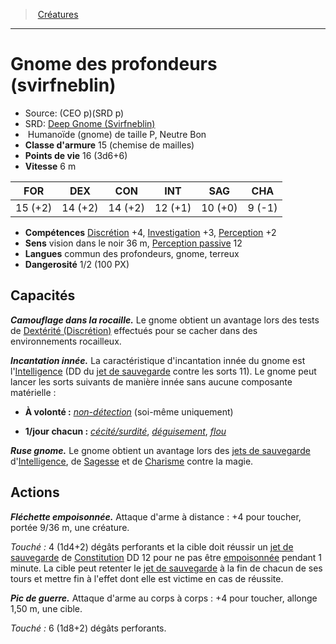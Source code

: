 ﻿---
!Monster
Family: MonsterHD
Type: Humanoïde (gnome)
Size: P
Alignment: Neutre Bon
ArmorClass: 15 (chemise de mailles)
HitPoints: 16 (3d6+6)
Speed: 6 m
Strength: 15 (+2)
Dexterity: 14 (+2)
Constitution: 14 (+2)
Intelligence: 12 (+1)
Wisdom: 10 (+0)
Charisma: ' 9 (-1)'
Skills: '[Discrétion](hd_abilities_dexterity_discretion.md) +4, [Investigation](hd_abilities_intelligence_investigation.md) +3, [Perception](hd_abilities_wisdom_perception.md) +2'
Senses: vision dans le noir 36 m, [Perception passive](hd_abilities_dexterity_perception_passive.md) 12
Languages: commun des profondeurs, gnome, terreux
Challenge: 1/2 (100 PX)
Id: monsters_hd.md#gnome-des-profondeurs-svirfneblin
ParentLink: monsters_hd.md#créatures
Name: Gnome des profondeurs (svirfneblin)
ParentName: Créatures
NameLevel: 1
AltName: '[Deep Gnome (Svirfneblin)](srd_monsters_deep_gnome_svirfneblin.md)'
Source: (CEO p)(SRD p)
Attributes: {}
---
> [Créatures](hd_monsters.md)

---

# Gnome des profondeurs (svirfneblin)

- Source: (CEO p)(SRD p)
- SRD: [Deep Gnome (Svirfneblin)](srd_monsters_deep_gnome_svirfneblin.md)
-  Humanoïde (gnome) de taille P, Neutre Bon
- **Classe d'armure** 15 (chemise de mailles)
- **Points de vie** 16 (3d6+6)
- **Vitesse** 6 m

|FOR|DEX|CON|INT|SAG|CHA|
|---|---|---|---|---|---|
|15 (+2)|14 (+2)|14 (+2)|12 (+1)|10 (+0)| 9 (-1)|

- **Compétences** [Discrétion](hd_abilities_dexterity_discretion.md) +4, [Investigation](hd_abilities_intelligence_investigation.md) +3, [Perception](hd_abilities_wisdom_perception.md) +2
- **Sens** vision dans le noir 36 m, [Perception passive](hd_abilities_dexterity_perception_passive.md) 12
- **Langues** commun des profondeurs, gnome, terreux
- **Dangerosité** 1/2 (100 PX)

## Capacités

**_Camouflage dans la rocaille._** Le gnome obtient un avantage lors des tests de [Dextérité (Discrétion)](hd_abilities_dexterity_discretion.md) effectués pour se cacher dans des environnements rocailleux.

**_Incantation innée._** La caractéristique d'incantation innée du gnome est l'[Intelligence](hd_abilities_intelligence.md) (DD du [jet de sauvegarde](hd_abilities_jets_de_sauvegarde.md) contre les sorts 11). Le gnome peut lancer les sorts suivants de manière innée sans aucune composante matérielle :

* **À volonté :** _[non-détection](hd_spells_non_detection.md)_ (soi-même uniquement)

* **1/jour chacun :** _[cécité/surdité](hd_spells_cecitesurdite.md)_, _[déguisement](hd_spells_deguisement.md)_, _[flou](hd_spells_flou.md)_

**_Ruse gnome._** Le gnome obtient un avantage lors des [jets de sauvegarde](hd_abilities_jets_de_sauvegarde.md) d'[Intelligence](hd_abilities_intelligence.md), de [Sagesse](hd_abilities_wisdom.md) et de [Charisme](hd_abilities_charisma.md) contre la magie.

## Actions

**_Fléchette empoisonnée._** Attaque d'arme à distance : +4 pour toucher, portée 9/36 m, une créature.

_Touché :_ 4 (1d4+2) dégâts perforants et la cible doit réussir un [jet de sauvegarde](hd_abilities_jets_de_sauvegarde.md) de [Constitution](hd_abilities_constitution.md) DD 12 pour ne pas être [empoisonnée](hd_conditions_empoisonne.md) pendant 1 minute. La cible peut retenter le [jet de sauvegarde](hd_abilities_jets_de_sauvegarde.md) à la fin de chacun de ses tours et mettre fin à l'effet dont elle est victime en cas de réussite.

**_Pic de guerre._** Attaque d'arme au corps à corps : +4 pour toucher, allonge 1,50 m, une cible.

_Touché :_ 6 (1d8+2) dégâts perforants.

